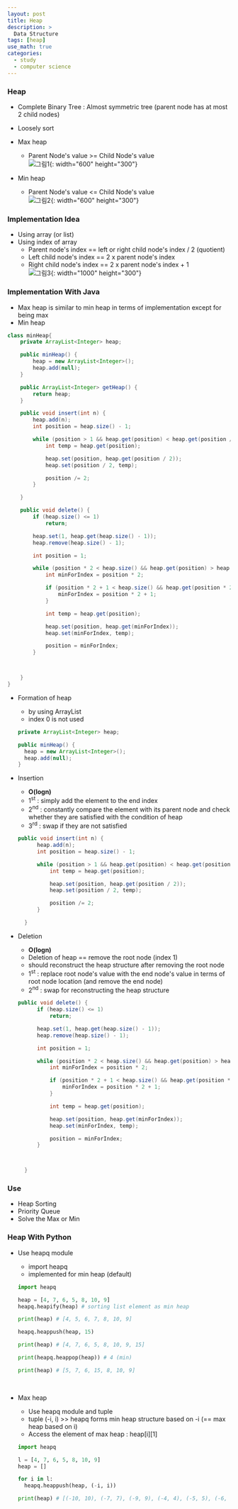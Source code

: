 ```yaml
---
layout: post
title: Heap
description: >
  Data Structure
tags: [heap]
use_math: true
categories:
  - study
  - computer science
---
```

### Heap
* Complete Binary Tree : Almost symmetric tree (parent node has at most 2 child nodes)
* Loosely sort
* Max heap
  * Parent Node's value >= Child Node's value<br>
  ![그림1](https://github.com/hyun-jin891/hyun-jin891.github.io/blob/master/assets/img/118.PNG?raw=true){: width="600" height="300"}<br>

* Min heap
  * Parent Node's value <= Child Node's value<br>
  ![그림2](https://github.com/hyun-jin891/hyun-jin891.github.io/blob/master/assets/img/119.PNG?raw=true){: width="600" height="300"}<br>

### Implementation Idea
* Using array (or list)
* Using index of array
  * Parent node's index == left or right child node's index / 2 (quotient)
  * Left child node's index == 2 x parent node's index
  * Right child node's index == 2 x parent node's index + 1<br>
  ![그림3](https://github.com/hyun-jin891/hyun-jin891.github.io/blob/master/assets/img/120.PNG?raw=true){: width="1000" height="300"}<br>

### Implementation With Java
* Max heap is similar to min heap in terms of implementation except for being max
* Min heap

~~~Java
class minHeap{
	private ArrayList<Integer> heap;

	public minHeap() {
		heap = new ArrayList<Integer>();
		heap.add(null);
	}

	public ArrayList<Integer> getHeap() {
		return heap;
	}

	public void insert(int n) {
		heap.add(n);
		int position = heap.size() - 1;

		while (position > 1 && heap.get(position) < heap.get(position / 2)) {
			int temp = heap.get(position);

			heap.set(position, heap.get(position / 2));
			heap.set(position / 2, temp);

			position /= 2;
		}

	}

	public void delete() {
		if (heap.size() <= 1)
			return;

		heap.set(1, heap.get(heap.size() - 1));
		heap.remove(heap.size() - 1);

		int position = 1;

		while (position * 2 < heap.size() && heap.get(position) > heap.get(position * 2)) {
			int minForIndex = position * 2;

			if (position * 2 + 1 < heap.size() && heap.get(position * 2) > heap.get(position * 2 + 1)) {
				minForIndex = position * 2 + 1;
			}

			int temp = heap.get(position);

			heap.set(position, heap.get(minForIndex));
			heap.set(minForIndex, temp);

			position = minForIndex;
		}



	}
}

~~~

* Formation of heap
  * by using ArrayList<br>
  * index 0 is not used<br>

  ~~~Java
  private ArrayList<Integer> heap;

  public minHeap() {
    heap = new ArrayList<Integer>();
    heap.add(null);
  }
  ~~~

* Insertion
  * **O(logn)**
  * 1<sup>st</sup> : simply add the element to the end index
  * 2<sup>nd</sup> : constantly compare the element with its parent node and check whether they are satisfied with the condition of heap
  * 3<sup>rd</sup> : swap if they are not satisfied<br>

  ~~~Java
  public void insert(int n) {
		heap.add(n);
		int position = heap.size() - 1;

		while (position > 1 && heap.get(position) < heap.get(position / 2)) {
			int temp = heap.get(position);

			heap.set(position, heap.get(position / 2));
			heap.set(position / 2, temp);

			position /= 2;
		}

	}
  ~~~

* Deletion
  * **O(logn)**
  * Deletion of heap == remove the root node (index 1)
  * should reconstruct the heap structure after removing the root node
  * 1<sup>st</sup> : replace root node's value with the end node's value in terms of root node location (and remove the end node)
  * 2<sup>nd</sup> : swap for reconstructing the heap structure<br>

  ~~~Java
  public void delete() {
		if (heap.size() <= 1)
			return;

		heap.set(1, heap.get(heap.size() - 1));
		heap.remove(heap.size() - 1);

		int position = 1;

		while (position * 2 < heap.size() && heap.get(position) > heap.get(position * 2)) {
			int minForIndex = position * 2;

			if (position * 2 + 1 < heap.size() && heap.get(position * 2) > heap.get(position * 2 + 1)) {
				minForIndex = position * 2 + 1;
			}

			int temp = heap.get(position);

			heap.set(position, heap.get(minForIndex));
			heap.set(minForIndex, temp);

			position = minForIndex;
		}



	}
  ~~~

### Use
* Heap Sorting
* Priority Queue
* Solve the Max or Min

### Heap With Python
* Use heapq module
  * import heapq
  * implemented for min heap (default) <br>

  ~~~Python
  import heapq

  heap = [4, 7, 6, 5, 8, 10, 9]
  heapq.heapify(heap) # sorting list element as min heap

  print(heap) # [4, 5, 6, 7, 8, 10, 9]

  heapq.heappush(heap, 15)

  print(heap) # [4, 7, 6, 5, 8, 10, 9, 15]

  print(heapq.heappop(heap)) # 4 (min)

  print(heap) # [5, 7, 6, 15, 8, 10, 9]

  ~~~
  <br>
* Max heap
  * Use heapq module and tuple
  * tuple (-i, i) >> heapq forms min heap structure based on -i (== max heap based on i)<br>
  * Access the element of max heap : heap[i][1]

  ~~~Python
  import heapq

  l = [4, 7, 6, 5, 8, 10, 9]
  heap = []

  for i in l:
    heapq.heappush(heap, (-i, i))

  print(heap) # [(-10, 10), (-7, 7), (-9, 9), (-4, 4), (-5, 5), (-6, 6), (-8, 8)]

  ~~~
